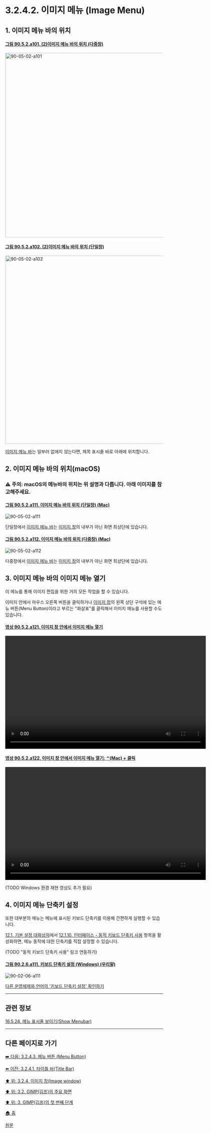 # 3.2.4.2. 이미지 메뉴 (Image Menu)

<a id="03-02-04-02-s1"></a>

## 1. 이미지 메뉴 바의 위치

<a id="90-05-02-a101"></a>

#### [그림 90.5.2.a101. (2)이미지 메뉴 바의 위치 (다중창)](./90-05-02-image_menu.md#90-05-02-a101)
<img width="894" height="588" alt="90-05-02-a101" src="https://github.com/wonder13662/gimp/assets/15767104/632123fe-7963-4018-a58d-ea804d7e05cc" />

<a id="90-05-02-a102"></a>

#### [그림 90.5.2.a102. (2)이미지 메뉴 바의 위치 (단일창)](./90-05-02-image_menu.md#90-05-02-a102)
<img width="980" height="600" alt="90-05-02-a102" src="https://github.com/wonder13662/gimp/assets/15767104/b7f33bf2-b531-413b-8b73-c2c7e8ca7202" />

[이미지 메뉴 바](./19-glossaryx-image_menu_bar.md)는 일부러 없애지 않는다면, 제목 표시줄 바로 아래에 위치합니다.

<a id="03-02-04-02-s2"></a>

## 2. 이미지 메뉴 바의 위치(macOS)
### ⚠️ 주의: macOS의 메뉴바의 위치는 위 설명과 다릅니다. 아래 이미지를 참고해주세요.

<a id="90-05-02-a111"></a>

#### [그림 90.5.2.a111. 이미지 메뉴 바의 위치 (단일창) (Mac)](./90-05-02-image_menu.md#90-05-02-a111)
![90-05-02-a111](https://github.com/wonder13662/gimp/assets/15767104/241ea157-42a8-4ea2-bafd-a73538e9ffa6)

단일창에서 [이미지 메뉴 바](./19-glossaryx-image_menu_bar.md)는 [이미지 창](./19-glossaryx-image_window.md)의 내부가 아닌 화면 최상단에 있습니다.

<a id="90-05-02-a112"></a>

#### [그림 90.5.2.a112. 이미지 메뉴 바의 위치 (다중창) (Mac)](./90-05-02-image_menu.md#90-05-02-a112)
![90-05-02-a112](https://github.com/wonder13662/gimp/assets/15767104/b76240dd-db63-4a9b-9547-9f46604bdede)

다중창에서 [이미지 메뉴 바](./19-glossaryx-image_menu_bar.md)는 [이미지 창](./19-glossaryx-image_window.md)의 내부가 아닌 화면 최상단에 있습니다.

<a id="03-02-04-02-s3"></a>

## 3. 이미지 메뉴 바의 이미지 메뉴 열기
이 메뉴를 통해 이미지 편집을 위한 거의 모든 작업을 할 수 있습니다. 

이미지 안에서 마우스 오른쪽 버튼을 클릭하거나 [이미지 창](./19-glossaryx-image_window.md)의 왼쪽 상단 구석에 있는 메뉴 버튼(Menu Button)이라고 부르는 "화살표"를 클릭해서 이미지 메뉴를 사용할 수도 있습니다.

<a id="90-05-02-a121"></a>

#### [영상 90.5.2.a121. 이미지 창 안에서 이미지 메뉴 열기](./90-05-02-image_menu.md#90-05-02-a121)
<video controls="controls" width="640" height="360" environment="MacOS:Sonoma 14.2.1 GIMP 2.10.36" src="https://github.com/wonder13662/gimp/assets/15767104/bf128c3e-5004-4766-90ea-33cf4e59399e"></video>

<a id="90-05-02-a122"></a>

#### [영상 90.5.2.a122. 이미지 창 안에서 이미지 메뉴 열기: ⌃(Mac) + 클릭](./90-05-02-image_menu.md#90-05-02-a122)
<video controls="controls" width="640" height="360" environment="MacOS:Sonoma 14.2.1 GIMP 2.10.36" src="https://github.com/wonder13662/gimp/assets/15767104/1f74601b-d06f-4988-8e20-d099c475a507"></video>

(TODO Windows 환경 재현 영상도 추가 필요)

<a id="03-02-04-02-s4"></a>

## 4. 이미지 메뉴 단축키 설정
또한 대부분의 메뉴는 메뉴에 표시된 키보드 단축키를 이용해 간편하게 실행할 수 있습니다.

[12.1. 기본 설정 대화상자](./12-01-00-preference-dialog.md)에서 [12.1.10. 인터페이스 - 동적 키보드 단축키 사용](./12-01-10-00-interface.md) 항목을 활성화하면, 메뉴 동작에 대한 단축키를 직접 설정할 수 있습니다.

(TODO "동적 키보드 단축키 사용" 링크 연동하기)

<a id="90-02-06-a111"></a>

#### [그림 90.2.6.a111. 키보드 단축키 설정 (Windows) (우리말)](./90-02-06-00-interface.md#90-02-06-a111)
![90-02-06-a111](https://github.com/wonder13662/gimp/assets/15767104/800d56b6-e120-4022-b483-9e403c229425)

[다른 운영체제와 언어의 '키보드 단축키 설정' 확인하기](./90-02-06-00-interface.md#90-02-06-a112)

***

## 관련 정보

[16.5.24. 메뉴 표시줄 보이기(Show Menubar)](./16-05-24-show_menubar.md)

***

## 다른 페이지로 가기
[➡️ 다음: 3.2.4.3. 메뉴 버튼 (Menu Button)](./03-02-04-03-menu-button.md)

[⬅️ 이전: 3.2.4.1. 타이틀 바(Title Bar)](./03-02-04-01-title-bar.md)

[⬆️ 위: 3.2.4. 이미지 창(Image window)](./03-02-04-00-image_window.md)

[⬆️ 위: 3.2. GIMP(김프)의 주요 화면](./03-02-00-main-window.md)

[⬆️ 위: 3. GIMP(김프)의 첫 번째 단계](./03-00-first-step-with-gimp.md)

[🏠 홈](./00-home.md)

[원문](https://docs.gimp.org/2.10/ko/gimp-image-window.html)
